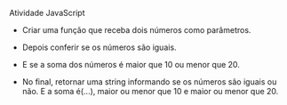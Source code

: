 Atividade JavaScript

- Criar uma função que receba dois números como parâmetros.

- Depois conferir se os números são iguais.

- E se a soma dos números é maior que 10 ou menor que 20.

- No final, retornar uma string informando se os números são iguais ou não.
E a soma é(...), maior ou menor que 10 e maior ou menor que 20.
